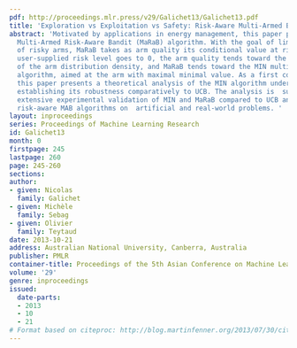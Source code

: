 ```yaml
---
pdf: http://proceedings.mlr.press/v29/Galichet13/Galichet13.pdf
title: 'Exploration vs Exploitation vs Safety: Risk-Aware Multi-Armed Bandits'
abstract: 'Motivated by applications in energy management, this paper presents the
  Multi-Armed Risk-Aware Bandit (MaRaB) algorithm. With the goal of limiting the exploration
  of risky arms, MaRaB takes as arm quality its conditional value at risk. When the
  user-supplied risk level goes to 0, the arm quality tends toward the essential infimum
  of the arm distribution density, and MaRaB tends toward the MIN multi-armed bandit
  algorithm, aimed at the arm with maximal minimal value. As a first contribution,
  this paper presents a theoretical analysis of the MIN algorithm under mild assumptions,
  establishing its robustness comparatively to UCB. The analysis is  supported by
  extensive experimental validation of MIN and MaRaB compared to UCB and  state-of-art
  risk-aware MAB algorithms on  artificial and real-world problems. '
layout: inproceedings
series: Proceedings of Machine Learning Research
id: Galichet13
month: 0
firstpage: 245
lastpage: 260
page: 245-260
sections: 
author:
- given: Nicolas
  family: Galichet
- given: Michèle
  family: Sebag
- given: Olivier
  family: Teytaud
date: 2013-10-21
address: Australian National University, Canberra, Australia
publisher: PMLR
container-title: Proceedings of the 5th Asian Conference on Machine Learning
volume: '29'
genre: inproceedings
issued:
  date-parts:
  - 2013
  - 10
  - 21
# Format based on citeproc: http://blog.martinfenner.org/2013/07/30/citeproc-yaml-for-bibliographies/
---
```


